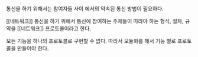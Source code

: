 통신을 하기 위해서는 참여자들 사이 에서의 약속된 통신 방법이 필요하다.

[[네트워크]] 통신을 하기 위해서 통신에 참여하는 주체들이 따라야 하는 형식, 절차, 규약을
[[네트워크]] 프로토콜이라고 한다.

모든 기능을 하나의 프로토콜로 구현할 수 없다.
따라서 모듈화를 해서 기능 별로 프로토콜을 만들어야 한다.
